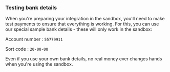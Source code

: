 ### Testing bank details

When you're preparing your integration in the sandbox, you'll need to make test payments to ensure that everything is working. For this, you can use our special sample bank details - these will only work in the sandbox:

Account number
: `55779911`

Sort code
: `20-00-00`

Even if you use your own bank details, no real money ever changes hands when you're using the sandbox.